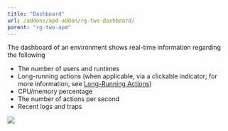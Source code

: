 ```yaml
---
title: "Dashboard"
url: /addons/apd-addon/rg-two-dashboard/
parent: "rg-two-apm"
---
```


The dashboard of an environment shows real-time information regarding the following

* The number of users and runtimes
* Long-running actions (when applicable, via a clickable indicator; for more information, see [Long-Running Actions](/addons/apd-addon/rg-two-long-running-actions/))
* CPU/memory percentage
* The number of actions per second
* Recent logs and traps

 ![](/attachments/addons/apd-addon/rg-apd/rg-two-apm/rg-two-dashboard/dashboard.png)
